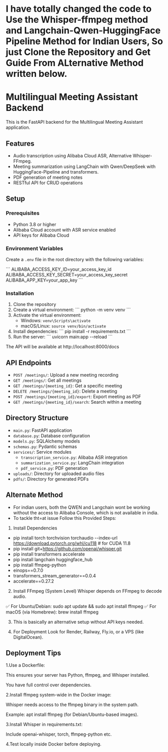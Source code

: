 
# I have totally changed the code to Use the Whisper-ffmpeg method and Langchain-Qwen-HuggingFace Pipeline Method for Indian Users, So just Clone the Repository and Get Guide From ALternative Method written below.

# Multilingual Meeting Assistant Backend

This is the FastAPI backend for the Multilingual Meeting Assistant application.

## Features

- Audio transcription using Alibaba Cloud ASR, Alternative Whisper-FFmpeg.
- Meeting summarization using LangChain with Qwen/DeepSeek with HuggingFace-Pipeline and transformers.
- PDF generation of meeting notes
- RESTful API for CRUD operations

## Setup

### Prerequisites

- Python 3.8 or higher
- Alibaba Cloud account with ASR service enabled
- API keys for Alibaba Cloud

### Environment Variables

Create a `.env` file in the root directory with the following variables:

\`\`\`
ALIBABA_ACCESS_KEY_ID=your_access_key_id
ALIBABA_ACCESS_KEY_SECRET=your_access_key_secret
ALIBABA_APP_KEY=your_app_key
\`\`\`

### Installation

1. Clone the repository
2. Create a virtual environment:
   \`\`\`
   python -m venv venv
   \`\`\`
3. Activate the virtual environment:
   - Windows: `venv\Scripts\activate`
   - macOS/Linux: `source venv/bin/activate`
4. Install dependencies:
   \`\`\`
   pip install -r requirements.txt
   \`\`\`
5. Run the server:
   \`\`\`
   uvicorn main:app --reload
   \`\`\`

The API will be available at http://localhost:8000/docs

## API Endpoints

- `POST /meetings/`: Upload a new meeting recording
- `GET /meetings/`: Get all meetings
- `GET /meetings/{meeting_id}`: Get a specific meeting
- `DELETE /meetings/{meeting_id}`: Delete a meeting
- `POST /meetings/{meeting_id}/export`: Export meeting as PDF
- `GET /meetings/{meeting_id}/search`: Search within a meeting

## Directory Structure

- `main.py`: FastAPI application
- `database.py`: Database configuration
- `models.py`: SQLAlchemy models
- `schemas.py`: Pydantic schemas
- `services/`: Service modules
  - `transcription_service.py`: Alibaba ASR integration
  - `summarization_service.py`: LangChain integration
  - `pdf_service.py`: PDF generation
- `uploads/`: Directory for uploaded audio files
- `pdfs/`: Directory for generated PDFs


## Alternate Method
- For indian users, both the QWEN and Langchain wont be working without the access to Alibaba Console, which is not available in india.
- To tackle tht=at issue Follow this Provided Steps:
1. Install Dependencies
- pip install torch torchvision torchaudio --index-url https://download.pytorch.org/whl/cu118  # for CUDA 11.8
- pip install git+https://github.com/openai/whisper.git
- pip install transformers accelerate
- pip install langchain huggingface_hub
- pip install ffmpeg-python
- einops==0.7.0
- transformers_stream_generator==0.0.4
- accelerate==0.27.2

 2. Install FFmpeg (System Level)
Whisper depends on FFmpeg to decode audio.

✅ For Ubuntu/Debian: sudo apt update && sudo apt install ffmpeg
✅ For macOS (via Homebrew): brew install ffmpeg


3. This is basically an alternative setup without API keys needed.

4. For Deployment Look for  Render, Railway, Fly.io, or a VPS (like DigitalOcean).



## Deployment Tips

1.Use a Dockerfile:

This ensures your server has Python, ffmpeg, and Whisper installed.

You have full control over dependencies.

2.Install ffmpeg system-wide in the Docker image:

Whisper needs access to the ffmpeg binary in the system path.

Example: apt install ffmpeg (for Debian/Ubuntu-based images).

3.Install Whisper in requirements.txt:

Include openai-whisper, torch, ffmpeg-python etc.

4.Test locally inside Docker before deploying.

